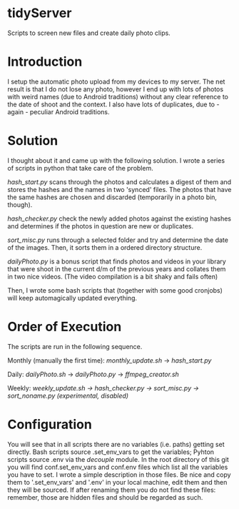 # tidyServer
Scripts to screen new files and create daily photo clips.


# Introduction #

I setup the automatic photo upload from my devices to my server. The net result is that I do not lose any photo, however I end up with lots of photos with weird names (due to Android traditions) without any clear reference to the date of shoot and the context. I also have lots of duplicates, due to - again - peculiar Android traditions.

# Solution #

I thought about it and came up with the following solution. I wrote a series of scripts in python that take care of the problem. 

_hash_start.py_ scans through the photos and calculates a digest of them and stores the hashes and the names in two 'synced' files. The photos that have the same hashes are chosen and discarded (temporarily in a photo bin, though).

_hash_checker.py_ check the newly added photos against the existing hashes and determines if the photos in question are new or duplicates. 

_sort_misc.py_ runs through a selected folder and try and determine the date of the images. Then, it sorts them in a ordered directory structure.

_dailyPhoto.py_ is a bonus script that finds photos and videos in your library that were shoot in the current d/m of the previous years and collates them in two nice videos. (The video compilation is a bit shaky and fails often)

Then, I wrote some bash scripts that (together with some good cronjobs) will keep automagically updated everything.

# Order of Execution #

The scripts are run in the following sequence.

Monthly (manually the first time): _monthly_update.sh_ -> _hash_start.py_

Daily: _dailyPhoto.sh_ -> _dailyPhoto.py_ -> _ffmpeg_creator.sh_

Weekly: _weekly_update.sh -> hash_checker.py -> sort_misc.py -> sort_noname.py (experimental, disabled)_

# Configuration #

You will see that in all scripts there are no variables (i.e. paths) getting set directly. Bash scripts source .set_env_vars to get the variables; Pyhton scripts source .env via the _decouple_ module. In the root directory of this git you will find conf.set_env_vars and conf.env files which list all the variables you have to set. I wrote a simple description in those files.  Be nice and copy them to '.set_env_vars' and '.env' in your local machine, edit them and then they will be sourced. If after renaming them you do not find these files: remember, those are hidden files and should be regarded as such.
